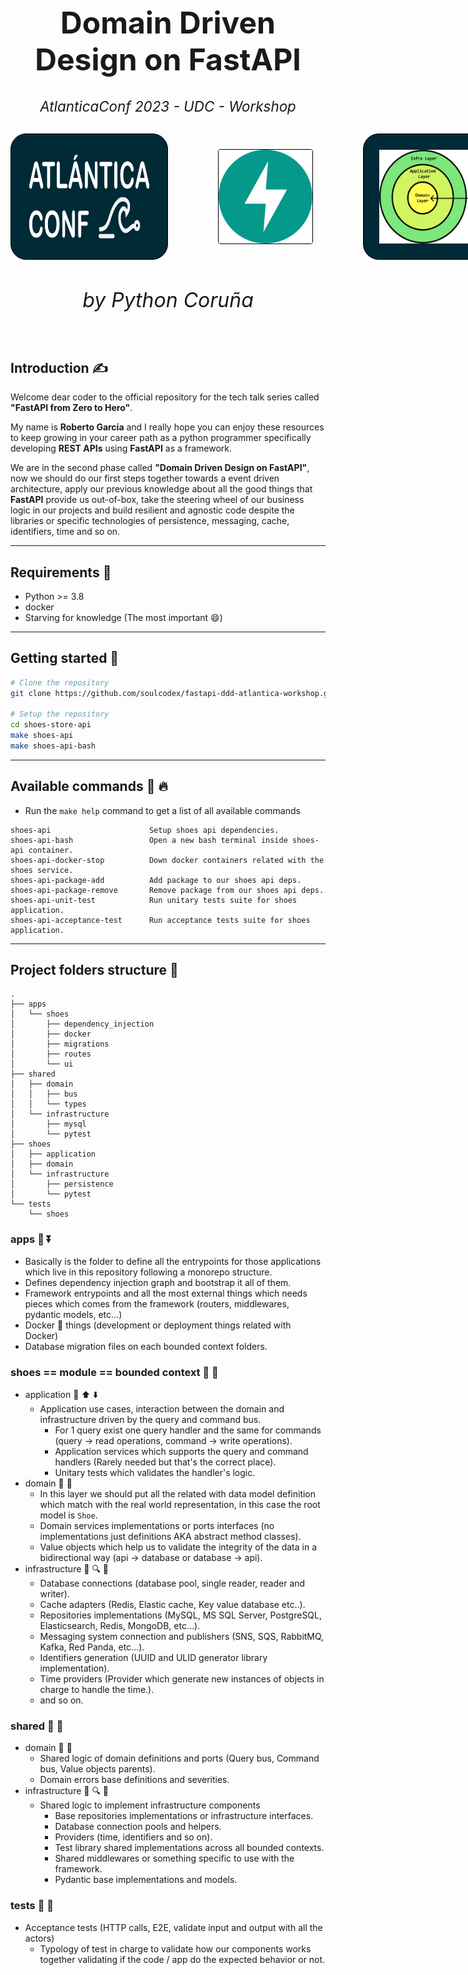 <h1 style="text-align: center; font-size: 3rem" align="center">Domain Driven Design on FastAPI</h1>
<h6 style="text-align: center; font-size: 1.4rem; margin-bottom: 30px;" align="center">AtlanticaConf 2023 - UDC - Workshop</h6>
<div align="center" style="display: flex; gap: 5rem; align-items: center; justify-content: space-around; margin-top: 1rem">
  <img src="./.doc/assets/atlantica.png" width="200" height="150" style="background-color: rgba(0, 42, 54, 1); padding: 25px; border: 1px solid black; border-radius: 25px;">
  <img src="./.doc/assets/fastapi.png" width="150" height="150" style="border: 1px solid black; border-radius: 4px; object-fit: cover;">
  <img src="./.doc/assets/ddd.png" width="150" height="150" style="background-color: rgba(0, 42, 54, 1); padding: 25px; border: 1px solid black; border-radius: 25px;">
</div>
<h6 style="text-align: center; font-size: 2rem" align="center">by Python Coruña</h6>

## Introduction :writing_hand:

Welcome dear coder to the official repository for the tech talk series called **"FastAPI from Zero to Hero"**.

My name is **Roberto García** and I really hope you can enjoy these resources to keep growing in your career path as a
python programmer specifically developing **REST APIs** using **FastAPI** as a framework.

We are in the second phase called **"Domain Driven Design on FastAPI"**, now we should do our first steps together towards a event driven architecture, apply our
previous knowledge about all the good things that **FastAPI** provide us out-of-box, take the steering wheel of our
business logic in our projects and build resilient and agnostic code despite the libraries or specific technologies of
persistence, messaging, cache, identifiers, time and so on.

___

## Requirements :bullettrain_side:

* Python >= 3.8
* docker
* Starving for knowledge (The most important :smile:)
___
## Getting started :checkered_flag:

```bash
# Clone the repository
git clone https://github.com/soulcodex/fastapi-ddd-atlantica-workshop.git shoes-store-api

# Setup the repository
cd shoes-store-api
make shoes-api
make shoes-api-bash
```
___
## Available commands :running: :fire:

* Run the `make help` command to get a list of all available commands

```text
shoes-api                      Setup shoes api dependencies.
shoes-api-bash                 Open a new bash terminal inside shoes-api container.
shoes-api-docker-stop          Down docker containers related with the shoes service.
shoes-api-package-add          Add package to our shoes api deps.
shoes-api-package-remove       Remove package from our shoes api deps.
shoes-api-unit-test            Run unitary tests suite for shoes application.
shoes-api-acceptance-test      Run acceptance tests suite for shoes application.
```
___

## Project folders structure :file_folder:

```text
.
├── apps
│   └── shoes
│       ├── dependency_injection
│       ├── docker
│       ├── migrations
│       ├── routes
│       └── ui
├── shared
│   ├── domain
│   │   ├── bus
│   │   └── types
│   └── infrastructure
│       ├── mysql
│       └── pytest
├── shoes
│   ├── application
│   ├── domain
│   └── infrastructure
│       ├── persistence
│       └── pytest
└── tests
    └── shoes
```

### apps :open_file_folder: :arrow_double_down:

* Basically is the folder to define all the entrypoints for those applications which live in this repository
  following a monorepo structure.
* Defines dependency injection graph and bootstrap it all of them.
* Framework entrypoints and all the most external things which needs pieces which comes from the framework (routers,
  middlewares, pydantic models, etc...)
* Docker :whale: things (development or deployment things related with Docker)
* Database migration files on each bounded context folders.

### shoes == module == bounded context :open_file_folder: :shoe:

* application :open_file_folder: :arrow_up: :arrow_down:
    * Application use cases, interaction between the domain and infrastructure driven by the query and command bus.
        * For 1 query exist one query handler and the same for commands (query -> read operations, command -> write
          operations).
        * Application services which supports the query and command handlers (Rarely needed but that's the correct
          place).
        * Unitary tests which validates the handler's logic.
* domain :open_file_folder: :european_castle:
    * In this layer we should put all the related with data model definition which match with the real world
      representation, in this case the root model is `Shoe`.
    * Domain services implementations or ports interfaces (no implementations just definitions AKA abstract method
      classes).
    * Value objects which help us to validate the integrity of the data in a bidirectional way (api -> database or
      database -> api).
* infrastructure :open_file_folder: :mag: :office:
    * Database connections (database pool, single reader, reader and writer).
    * Cache adapters (Redis, Elastic cache, Key value database etc..).
    * Repositories implementations (MySQL, MS SQL Server, PostgreSQL, Elasticsearch, Redis, MongoDB, etc...).
    * Messaging system connection and publishers (SNS, SQS, RabbitMQ, Kafka, Red Panda, etc...).
    * Identifiers generation (UUID and ULID generator library implementation).
    * Time providers (Provider which generate new instances of objects in charge to handle the time.).
    * and so on.

### shared :open_file_folder: :twisted_rightwards_arrows:

* domain :open_file_folder: :european_castle:
    * Shared logic of domain definitions and ports (Query bus, Command bus, Value objects parents).
    * Domain errors base definitions and severities.
* infrastructure :open_file_folder: :mag: :office:
    * Shared logic to implement infrastructure components
        * Base repositories implementations or infrastructure interfaces.
        * Database connection pools and helpers.
        * Providers (time, identifiers and so on).
        * Test library shared implementations across all bounded contexts.
        * Shared middlewares or something specific to use with the framework.
        * Pydantic base implementations and models.

### tests :open_file_folder: :gem:

* Acceptance tests (HTTP calls, E2E, validate input and output with all the actors)
    * Typology of test in charge to validate how our components works together validating if the code / app do the
      expected behavior or not.